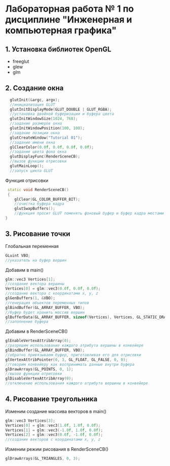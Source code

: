 # Лабораторная работа № 1 по дисциплине "Инженерная и компьютерная графика"
## 1. Установка библиотек OpenGL
+ freeglut
+ glew
+ glm
## 2. Создание окна
```C++
  glutInit(&argc, argv);
  //инициализация GLUT
  glutInitDisplayMode(GLUT_DOUBLE | GLUT_RGBA);
  //установка двойной буферизации и буфера цвета
  glutInitWindowSize(1024, 768);
  //задание размеров окна
  glutInitWindowPosition(100, 100);
  //задание позиции окна
  glutCreateWindow("Tutorial 01"); 
  //задание имени окна
  glClearColor(0.0f, 0.0f, 0.0f, 0.0f);
  //задание цвета фона окна
  glutDisplayFunc(RenderSceneCB);
  //вызов функции отрисовки
  glutMainLoop(); 
  //запуск цикла GLUT
```
Функция отрисовки
```C++
 static void RenderSceneCB()
 {
    glClear(GL_COLOR_BUFFER_BIT);
    //очистка буфера кадра
    glutSwapBuffers();
    //функция просит GLUT поменять фоновый буфер и буфер кадра местами
}
```
## 3. Рисование точки
Глобальная переменная
```C++
GLuint VBO;
//указатель на буфер вершин
```
Добавим в main()
```C++
glm::vec3 Vertices[1];
//создание вектора вершины
Vertices[0] = glm::vec3(0.0f, 0.0f, 0.0f);
//создание вектора с координатами x, y, z 
glGenBuffers(1, &VBO);
//генерация объектов переменных типов
glBindBuffer(GL_ARRAY_BUFFER, VBO);
//буфер будет хранить массив вершин
glBufferData(GL_ARRAY_BUFFER, sizeof(Vertices), Vertices, GL_STATIC_DRAW);
//заполнение буфера
```
Добавим в RenderSceneCB()
```C++
glEnableVertexAttribArray(0);
//разрешим использование каждого атрибута вершины в конвейере
glBindBuffer(GL_ARRAY_BUFFER, VBO);
//обратно привязываем буфер, приготавливая его для отрисовки
glVertexAttribPointer(0, 3, GL_FLOAT, GL_FALSE, 0, 0);
//говорим конвейеру как воспринимать данные внутри буфера
glDrawArrays(GL_POINTS, 0, 1);
//вызов функции отрисовки
glDisableVertexAttribArray(0);
//отключение использования каждого атрибута вершины в конвейере
```
## 4. Рисование треугольника
Изменим создание массива векторов в main()
```C++
glm::vec3 Vertices[3];
Vertices[0] = glm::vec3(1.0f, 1.0f, 0.0f);
Vertices[1] = glm::vec3(-1.0f, 1.0f, 0.0f);
Vertices[2] = glm::vec3(0.0f, -1.0f, 0.0f);
//создание векторов с координатами x, y, z
```
Изменим режим рисования в RenderSceneCB()
```C++
glDrawArrays(GL_TRIANGLES, 0, 3);
```
